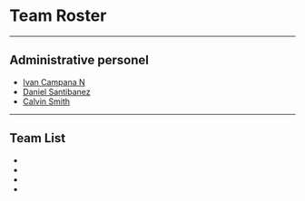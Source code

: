 # Team Roster

***

## Administrative personel

- [Ivan Campana N](https://twitter.com/icampana)
- [Daniel Santibanez](https://twitter.com/santibanezdani)
- [Calvin Smith](https://twitter.com/CalvinSedao)


***

## Team List
-
-
-
-
